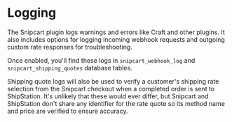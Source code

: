 # Logging

The Snipcart plugin logs warnings and errors like Craft and other plugins. It also includes options for logging incoming webhook requests and outgoing custom rate responses for troubleshooting.

Once enabled, you'll find these logs in `snipcart_webhook_log` and `snipcart_shipping_quotes` database tables.

Shipping quote logs will also be used to verify a customer's shipping rate selection from the Snipcart checkout when a completed order is sent to ShipStation. It's unlikely that these would ever differ, but Snipcart and ShipStation don't share any identifier for the rate quote so its method name and price are verified to ensure accuracy.